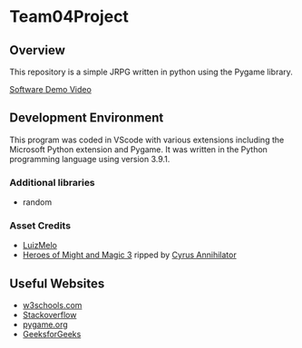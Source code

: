 # Team04Project
## Overview

This repository is a simple JRPG written in python using the Pygame library.

[Software Demo Video]()

## Development Environment

This program was coded in VScode with various extensions including the Microsoft Python extension and Pygame. It was written in the Python programming language using version 3.9.1.

### Additional libraries
* random

### Asset Credits
* [LuizMelo](https://luizmelo.itch.io/monsters-creatures-fantasy)
* [Heroes of Might and Magic 3](https://www.spriters-resource.com/pc_computer/heroes3/sheet/44993/) ripped by [Cyrus Annihilator](https://www.spriters-resource.com/submitter/Cyrus+Annihilator/)

## Useful Websites

* [w3schools.com](https://www.w3schools.com/python/)
* [Stackoverflow](https://stackoverflow.com/questions/tagged/python)
* [pygame.org](https://www.pygame.org/docs/)
* [GeeksforGeeks](https://www.geeksforgeeks.org/tag/python-pygame/)